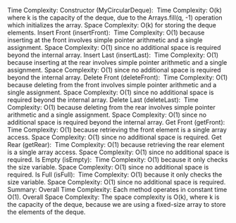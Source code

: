 Time Complexity:
Constructor (MyCircularDeque):
​
Time Complexity: O(k) where k is the capacity of the deque, due to the Arrays.fill(q, -1) operation which initializes the array.
Space Complexity: O(k) for storing the deque elements.
Insert Front (insertFront):
​
Time Complexity: O(1) because inserting at the front involves simple pointer arithmetic and a single assignment.
Space Complexity: O(1) since no additional space is required beyond the internal array.
Insert Last (insertLast):
​
Time Complexity: O(1) because inserting at the rear involves simple pointer arithmetic and a single assignment.
Space Complexity: O(1) since no additional space is required beyond the internal array.
Delete Front (deleteFront):
​
Time Complexity: O(1) because deleting from the front involves simple pointer arithmetic and a single assignment.
Space Complexity: O(1) since no additional space is required beyond the internal array.
Delete Last (deleteLast):
​
Time Complexity: O(1) because deleting from the rear involves simple pointer arithmetic and a single assignment.
Space Complexity: O(1) since no additional space is required beyond the internal array.
Get Front (getFront):
​
Time Complexity: O(1) because retrieving the front element is a single array access.
Space Complexity: O(1) since no additional space is required.
Get Rear (getRear):
​
Time Complexity: O(1) because retrieving the rear element is a single array access.
Space Complexity: O(1) since no additional space is required.
Is Empty (isEmpty):
​
Time Complexity: O(1) because it only checks the size variable.
Space Complexity: O(1) since no additional space is required.
Is Full (isFull):
​
Time Complexity: O(1) because it only checks the size variable.
Space Complexity: O(1) since no additional space is required.
Summary:
Overall Time Complexity: Each method operates in constant time O(1).
Overall Space Complexity: The space complexity is O(k), where k is the capacity of the deque, because we are using a fixed-size array to store the elements of the deque.